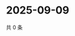 # 2025-09-09

共 0 条

<!-- BEGIN ZHIHUVIDEO -->
<!-- 最后更新时间 Tue Sep 09 2025 16:15:59 GMT+0800 (China Standard Time) -->

<!-- END ZHIHUVIDEO -->
